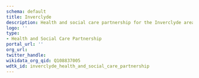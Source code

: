 ```yaml
---
schema: default
title: Inverclyde
description: Health and social care partnership for the Inverclyde area
logo: ''
type:
- Health and Social Care Partnership
portal_url: ''
org_url: 
twitter_handle: 
wikidata_org_qid: Q108837005
wdtk_id: inverclyde_health_and_social_care_partnership
---
```

